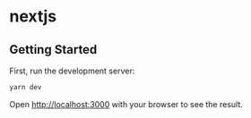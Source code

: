 # nextjs

## Getting Started

First, run the development server:

```bash
yarn dev
```

Open [http://localhost:3000](http://localhost:3000) with your browser to see the result.
